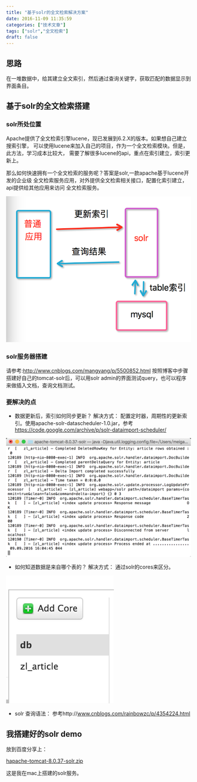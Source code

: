 ```yaml
---
title: "基于solr的全文检索解决方案"
date: 2016-11-09 11:35:59
categories: ["技术文章"]
tags: ["solr","全文检索"]
draft: false
---
```


## 思路
在一堆数据中，给其建立全文索引，然后通过查询关键字，获取匹配的数据显示到界面条目。

## 基于solr的全文检索搭建
### solr所处位置
Apache提供了全文检索引擎lucene，现已发展到6.2.X的版本。如果想自己建立搜索引擎，
可以使用lucene来加入自己的项目，作为一个全文检索模块。但是，此方法，学习成本比较大，
需要了解很多lucene的api，重点在索引建立，索引更新上。

那么如何快速拥有一个全文检索的服务呢？答案是solr,一款apache基于lucene开发的企业级
全文检索服务应用，对外提供全文检索相关接口，配置化索引建立，api提供给其他应用来访问
全文检索服务。

![](/mb/images/solr-mind.png)

### solr服务器搭建
请参考:<a href="http://www.cnblogs.com/mangyang/p/5500852.html" target="_blank">http://www.cnblogs.com/mangyang/p/5500852.html</a>
按照博客中步骤搭建好自己的tomcat-solr后，可以用solr admin的界面测试query，也可以程序来做插入文档，查询文档测试。


### 要解决的点
* 数据更新后，索引如何同步更新？
解决方式：
    配置定时器，周期性的更新索引。使用apache-solr-datascheduler-1.0.jar，参考 https://code.google.com/archive/p/solr-dataimport-scheduler/

![](/mb/images/solr-asyc.png)

* 如何知道数据是来自哪个表的？
解决方式：
    通过solr的cores来区分。

![](/mb/images/solr-block.png)

* solr 查询语法：
参考http://www.cnblogs.com/rainbowzc/p/4354224.html

## 我搭建好的solr demo
放到百度分享上：

<a href="https://pan.baidu.com/s/1kVRT0TT">hapache-tomcat-8.0.37-solr.zip</a>

这是我在mac上搭建的solr服务。
